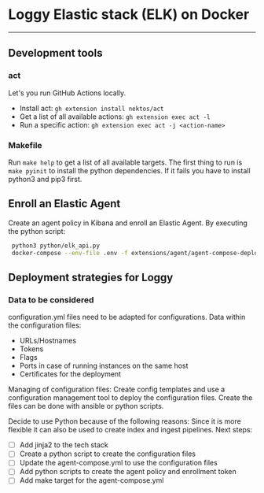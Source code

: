 # Loggy Elastic stack (ELK) on Docker

---

## Development tools

### act

Let's you run GitHub Actions locally.
- Install act: `gh extension install nektos/act`
- Get a list of all available actions: `gh extension exec act -l`
- Run a specific action: `gh extension exec act -j <action-name>`

### Makefile

Run `make help` to get a list of all available targets.
The first thing to run is `make pyinit` to install the python dependencies.
If it fails you have to install python3 and pip3 first.

## Enroll an Elastic Agent

Create an agent policy in Kibana and enroll an Elastic Agent.
By executing the python script:

```bash
 python3 python/elk_api.py
 docker-compose --env-file .env -f extensions/agent/agent-compose-deploy.yml up -d
```

## Deployment strategies for Loggy

### Data to be considered

configuration.yml files need to be adapted for configurations.
Data within the configuration files:

- URLs/Hostnames
- Tokens
- Flags
- Ports in case of running instances on the same host
- Certificates for the deployment

Managing of configuration files:
Create config templates and use a configuration management tool to deploy the configuration files.
Create the files can be done with ansible or python scripts.

Decide to use Python because of the following reasons:
Since it is more flexible it can also be used to create index and ingest pipelines.
Next steps:

- [ ] Add jinja2 to the tech stack
- [ ] Create a python script to create the configuration files
- [ ] Update the agent-compose.yml to use the configuration files
- [ ] Add python scripts to create the agent policy and enrollment token
- [ ] Add make target for the agent-compose.yml
